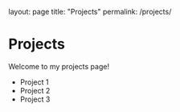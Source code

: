 layout: page
title: "Projects"
permalink: /projects/

# Projects

Welcome to my projects page!

- Project 1
- Project 2
- Project 3
